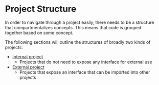 # Project Structure

In order to navigate through a project easily, there needs to be a structure that compartmentalizes concepts. This means that code is grouped together based on some concept. 

The following sections will outline the structures of broadly two kinds of projects:

- [Internal project](internal.md)
  - Projects that do not need to expose any interface for external use
- [External project](external.md)
  - Projects that expose an interface that can be imported into other projects